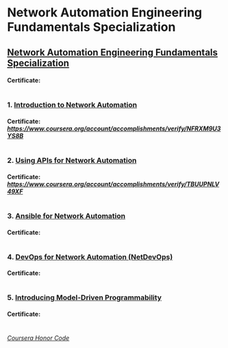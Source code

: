# Network Automation Engineering Fundamentals Specialization


## [Network Automation Engineering Fundamentals Specialization](https://www.coursera.org/specializations/networkautomation)
####    **Certificate:** 
#

### 1. [Introduction to Network Automation](https://www.coursera.org/learn/introduction-to-network-automation?specialization=networkautomation)

####    **Certificate:** _https://www.coursera.org/account/accomplishments/verify/NFRXM9U3YS8B_
#

### 2. [Using APIs for Network Automation](https://www.coursera.org/learn/using-apis-for-network-automation?specialization=networkautomation)

####    **Certificate:** _https://www.coursera.org/account/accomplishments/verify/TBUUPNLV49XF_
#

### 3. [Ansible for Network Automation](https://www.coursera.org/learn/ansible-for-network-automation?specialization=networkautomation)

####    **Certificate:** 
#

### 4. [DevOps for Network Automation (NetDevOps)](https://www.coursera.org/learn/devops-for-network-automation-netdevops?specialization=networkautomation)

####    **Certificate:** 
#

### 5. [Introducing Model-Driven Programmability](https://www.coursera.org/learn/introducing-model-driven-programmability?specialization=networkautomation)

####    **Certificate:** 
#



[*Coursera Honor Code*](https://www.coursera.support/s/article/209818863-Coursera-Honor-Code?language=en_US)
